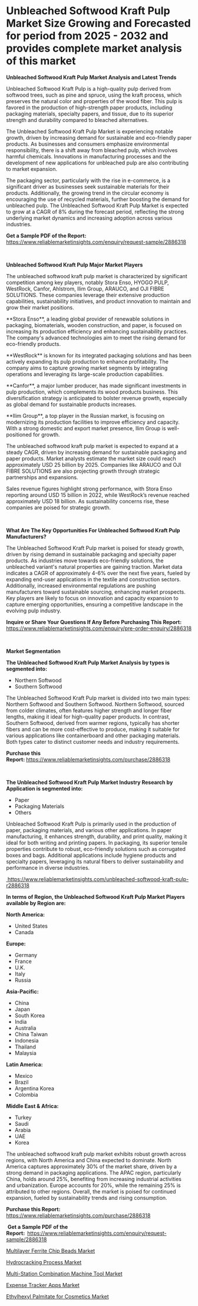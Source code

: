 <p><h1>Unbleached Softwood Kraft Pulp Market Size Growing and Forecasted for period from 2025 - 2032 and provides complete market analysis of this market</h1></p><p><strong>Unbleached Softwood Kraft Pulp Market Analysis and Latest Trends</strong></p>
<p><p>Unbleached Softwood Kraft Pulp is a high-quality pulp derived from softwood trees, such as pine and spruce, using the kraft process, which preserves the natural color and properties of the wood fiber. This pulp is favored in the production of high-strength paper products, including packaging materials, specialty papers, and tissue, due to its superior strength and durability compared to bleached alternatives.</p><p>The Unbleached Softwood Kraft Pulp Market is experiencing notable growth, driven by increasing demand for sustainable and eco-friendly paper products. As businesses and consumers emphasize environmental responsibility, there is a shift away from bleached pulp, which involves harmful chemicals. Innovations in manufacturing processes and the development of new applications for unbleached pulp are also contributing to market expansion. </p><p>The packaging sector, particularly with the rise in e-commerce, is a significant driver as businesses seek sustainable materials for their products. Additionally, the growing trend in the circular economy is encouraging the use of recycled materials, further boosting the demand for unbleached pulp. The Unbleached Softwood Kraft Pulp Market is expected to grow at a CAGR of 8% during the forecast period, reflecting the strong underlying market dynamics and increasing adoption across various industries.</p></p>
<p><strong>Get a Sample PDF of the Report:&nbsp;</strong> <a href="https://www.reliablemarketinsights.com/enquiry/request-sample/2886318?utm_campaign=2181&utm_medium=2&utm_source=Github&utm_content=ia&utm_term=13032025&utm_id=unbleached-softwood-kraft-pulp">https://www.reliablemarketinsights.com/enquiry/request-sample/2886318</a></p>
<p>&nbsp;</p>
<p><strong>Unbleached Softwood Kraft Pulp Major Market Players</strong></p>
<p><p>The unbleached softwood kraft pulp market is characterized by significant competition among key players, notably Stora Enso, HYOGO PULP, WestRock, Canfor, Ahlstrom, Ilim Group, ARAUCO, and OJI FIBRE SOLUTIONS. These companies leverage their extensive production capabilities, sustainability initiatives, and product innovation to maintain and grow their market positions.</p><p>**Stora Enso**, a leading global provider of renewable solutions in packaging, biomaterials, wooden construction, and paper, is focused on increasing its production efficiency and enhancing sustainability practices. The company's advanced technologies aim to meet the rising demand for eco-friendly products. </p><p>**WestRock** is known for its integrated packaging solutions and has been actively expanding its pulp production to enhance profitability. The company aims to capture growing market segments by integrating operations and leveraging its large-scale production capabilities.</p><p>**Canfor**, a major lumber producer, has made significant investments in pulp production, which complements its wood products business. This diversification strategy is anticipated to bolster revenue growth, especially as global demand for sustainable products increases.</p><p>**Ilim Group**, a top player in the Russian market, is focusing on modernizing its production facilities to improve efficiency and capacity. With a strong domestic and export market presence, Ilim Group is well-positioned for growth.</p><p>The unbleached softwood kraft pulp market is expected to expand at a steady CAGR, driven by increasing demand for sustainable packaging and paper products. Market analysts estimate the market size could reach approximately USD 25 billion by 2025. Companies like ARAUCO and OJI FIBRE SOLUTIONS are also projecting growth through strategic partnerships and expansions.</p><p>Sales revenue figures highlight strong performance, with Stora Enso reporting around USD 15 billion in 2022, while WestRock’s revenue reached approximately USD 18 billion. As sustainability concerns rise, these companies are poised for strategic growth.</p></p>
<p>&nbsp;</p>
<p><strong>What Are The Key Opportunities For Unbleached Softwood Kraft Pulp Manufacturers?</strong></p>
<p><p>The Unbleached Softwood Kraft Pulp market is poised for steady growth, driven by rising demand in sustainable packaging and specialty paper products. As industries move towards eco-friendly solutions, the unbleached variant's natural properties are gaining traction. Market data indicates a CAGR of approximately 4-6% over the next five years, fueled by expanding end-user applications in the textile and construction sectors. Additionally, increased environmental regulations are pushing manufacturers toward sustainable sourcing, enhancing market prospects. Key players are likely to focus on innovation and capacity expansion to capture emerging opportunities, ensuring a competitive landscape in the evolving pulp industry.</p></p>
<p><strong>Inquire or Share Your Questions If Any Before Purchasing This Report:</strong> <a href="https://www.reliablemarketinsights.com/enquiry/pre-order-enquiry/2886318?utm_campaign=2181&utm_medium=2&utm_source=Github&utm_content=ia&utm_term=13032025&utm_id=unbleached-softwood-kraft-pulp">https://www.reliablemarketinsights.com/enquiry/pre-order-enquiry/2886318</a></p>
<p>&nbsp;</p>
<p><strong>Market Segmentation</strong></p>
<p><strong>The Unbleached Softwood Kraft Pulp Market Analysis by types is segmented into:</strong></p>
<p><ul><li>Northern Softwood</li><li>Southern Softwood</li></ul></p>
<p><p>The Unbleached Softwood Kraft Pulp market is divided into two main types: Northern Softwood and Southern Softwood. Northern Softwood, sourced from colder climates, often features higher strength and longer fiber lengths, making it ideal for high-quality paper products. In contrast, Southern Softwood, derived from warmer regions, typically has shorter fibers and can be more cost-effective to produce, making it suitable for various applications like containerboard and other packaging materials. Both types cater to distinct customer needs and industry requirements.</p></p>
<p><strong>Purchase this Report:&nbsp;</strong><a href="https://www.reliablemarketinsights.com/purchase/2886318?utm_campaign=2181&utm_medium=2&utm_source=Github&utm_content=ia&utm_term=13032025&utm_id=unbleached-softwood-kraft-pulp">https://www.reliablemarketinsights.com/purchase/2886318</a></p>
<p>&nbsp;</p>
<p><strong>The Unbleached Softwood Kraft Pulp Market Industry Research by Application is segmented into:</strong></p>
<p><ul><li>Paper</li><li>Packaging Materials</li><li>Others</li></ul></p>
<p><p>Unbleached Softwood Kraft Pulp is primarily used in the production of paper, packaging materials, and various other applications. In paper manufacturing, it enhances strength, durability, and print quality, making it ideal for both writing and printing papers. In packaging, its superior tensile properties contribute to robust, eco-friendly solutions such as corrugated boxes and bags. Additional applications include hygiene products and specialty papers, leveraging its natural fibers to deliver sustainability and performance in diverse industries.</p></p>
<p><a href="https://www.reliablemarketinsights.com/unbleached-softwood-kraft-pulp-r2886318?utm_campaign=2181&utm_medium=2&utm_source=Github&utm_content=ia&utm_term=13032025&utm_id=unbleached-softwood-kraft-pulp">&nbsp;https://www.reliablemarketinsights.com/unbleached-softwood-kraft-pulp-r2886318</a></p>
<p><strong>In terms of Region, the Unbleached Softwood Kraft Pulp Market Players available by Region are:</strong></p>
<p>
    <p> <strong> North America: </strong>
        <ul>
            <li>United States</li>
            <li>Canada</li>
        </ul>
        </p> 
    <p> <strong> Europe: </strong>
        <ul>
            <li>Germany</li>
            <li>France</li>
            <li>U.K.</li>
            <li>Italy</li>
            <li>Russia</li>
        </ul>
        </p> 
    <p> <strong> Asia-Pacific: </strong>
        <ul>
            <li>China</li>
            <li>Japan</li>
            <li>South Korea</li>
            <li>India</li>
            <li>Australia</li>
            <li>China Taiwan</li>
            <li>Indonesia</li>
            <li>Thailand</li>
            <li>Malaysia</li>
        </ul>
        </p> 
    <p> <strong> Latin America: </strong>
        <ul>
            <li>Mexico</li>
            <li>Brazil</li>
            <li>Argentina Korea</li>
            <li>Colombia</li>
        </ul>
        </p> 
    <p> <strong> Middle East & Africa: </strong>
        <ul>
            <li>Turkey</li>
            <li>Saudi</li>
            <li>Arabia</li>
            <li>UAE</li>
            <li>Korea</li>
        </ul>
    </p>
    </p>
<p><p>The unbleached softwood kraft pulp market exhibits robust growth across regions, with North America and China expected to dominate. North America captures approximately 30% of the market share, driven by a strong demand in packaging applications. The APAC region, particularly China, holds around 25%, benefiting from increasing industrial activities and urbanization. Europe accounts for 20%, while the remaining 25% is attributed to other regions. Overall, the market is poised for continued expansion, fueled by sustainability trends and rising consumption.</p></p>
<p><strong>Purchase this Report: </strong><a href="https://www.reliablemarketinsights.com/purchase/2886318?utm_campaign=2181&utm_medium=2&utm_source=Github&utm_content=ia&utm_term=13032025&utm_id=unbleached-softwood-kraft-pulp">https://www.reliablemarketinsights.com/purchase/2886318</a></p>
<p>&nbsp;<strong>Get a Sample PDF of the Report:&nbsp;&nbsp;</strong><a href="https://www.reliablemarketinsights.com/enquiry/request-sample/2886318?utm_campaign=2181&utm_medium=2&utm_source=Github&utm_content=ia&utm_term=13032025&utm_id=unbleached-softwood-kraft-pulp">https://www.reliablemarketinsights.com/enquiry/request-sample/2886318</a></p>
<p><strong></strong></p>
<p><p><a href="https://github.com/ocambdidarhz/Market-Research-Report-List-1/blob/main/multilayer-ferrite-chip-beads-market.md?utm_campaign=2181&utm_medium=2&utm_source=Github&utm_content=ia&utm_term=13032025&utm_id=unbleached-softwood-kraft-pulp">Multilayer Ferrite Chip Beads Market</a></p><p><a href="https://github.com/nacarnzina/Market-Research-Report-List-1/blob/main/hydrocracking-process-market.md?utm_campaign=2181&utm_medium=2&utm_source=Github&utm_content=ia&utm_term=13032025&utm_id=unbleached-softwood-kraft-pulp">Hydrocracking Process Market</a></p><p><a href="https://github.com/arifasabeygb/Market-Research-Report-List-1/blob/main/multi-station-combination-machine-tool-market.md?utm_campaign=2181&utm_medium=2&utm_source=Github&utm_content=ia&utm_term=13032025&utm_id=unbleached-softwood-kraft-pulp">Multi-Station Combination Machine Tool Market</a></p><p><a href="https://github.com/aslinalirey9/Market-Research-Report-List-1/blob/main/expense-tracker-apps-market.md?utm_campaign=2181&utm_medium=2&utm_source=Github&utm_content=ia&utm_term=13032025&utm_id=unbleached-softwood-kraft-pulp">Expense Tracker Apps Market</a></p><p><a href="https://github.com/giulyankela/Market-Research-Report-List-1/blob/main/ethylhexyl-palmitate-for-cosmetics-market.md?utm_campaign=2181&utm_medium=2&utm_source=Github&utm_content=ia&utm_term=13032025&utm_id=unbleached-softwood-kraft-pulp">Ethylhexyl Palmitate for Cosmetics Market</a></p></p>